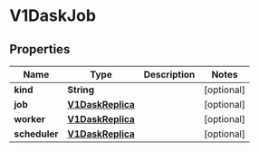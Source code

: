 

# V1DaskJob


## Properties

| Name | Type | Description | Notes |
|------------ | ------------- | ------------- | -------------|
|**kind** | **String** |  |  [optional] |
|**job** | [**V1DaskReplica**](V1DaskReplica.md) |  |  [optional] |
|**worker** | [**V1DaskReplica**](V1DaskReplica.md) |  |  [optional] |
|**scheduler** | [**V1DaskReplica**](V1DaskReplica.md) |  |  [optional] |



